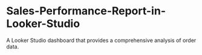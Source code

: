 # Sales-Performance-Report-in-Looker-Studio
A Looker Studio dashboard that provides a comprehensive analysis of order data.
